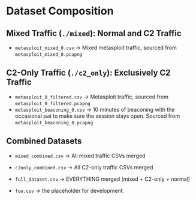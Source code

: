 # Dataset Composition

## Mixed Traffic (`./mixed`): Normal and C2 Traffic
- `metasploit_mixed_0.csv` → Mixed metasploit traffic, sourced from `metasploit_mixed_0.pcapng`

## C2-Only Traffic (`./c2_only`): Exclusively C2 Traffic
- `metasploit_0_filtered.csv` → Metasploit traffic, sourced from `metasploit_0_filtered.pcapng`
- `metasploit_beaconing_0.csv` → 10 minutes of beaconing with the occasional `pwd` to make sure the session stays open. Sourced from `metasploit_beaconing_0.pcapng`

## Combined Datasets
- `mixed_combined.csv` → All mixed traffic CSVs merged
- `c2only_combined.csv` → All C2-only traffic CSVs merged
- `full_dataset.csv` → EVERYTHING merged (mixed + C2-only + normal)

- `foo.csv` -> the placeholder for development. 